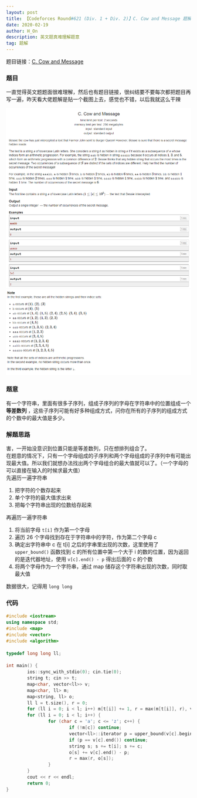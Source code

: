 ```yaml
---
layout: post
title: 【Codeforces Round#621 (Div. 1 + Div. 2)】C. Cow and Message 题解
date: 2020-02-19
author: H_On
description: 英文题真难理解题意
tag: 题解
---
```


题目链接：[C. Cow and Message](https://codeforces.com/contest/1307/problem/C)

### 题目
一直觉得英文题题面很难理解，然后也有题目链接，很纠结要不要每次都把题目再写一遍，昨天看大佬题解是贴一个截图上去，感觉也不错，以后我就这么干辣

![C 题题面 1](/images/20200219/C1.png)
![C 题题面 2](/images/20200219/C2.png)

### 题意
有一个字符串，里面有很多子序列，组成子序列的字母在字符串中的位置组成一个 **等差数列** ，这些子序列可能有好多种组成方式，问你在所有的子序列的组成方式的个数中的最大值是多少。

### 解题思路
害，一开始没意识到位置只能是等差数列，只在想排列组合了。<br>
在题意的情况下，只有一个字母组成的子序列和两个字母组成的子序列中有可能出现最大值。所以我们就想办法找出两个字母组合的最大值就可以了。（一个字母的可以直接在输入的时候求最大值）<br>
先遍历一遍字符串
1. 把字符的个数存起来
2. 单个字符的最大值求出来
3. 把每个字符串出现的位数给存起来

再遍历一遍字符串
1. 将当前字母 `t[i]` 作为第一个字母
2. 遍历 26 个字母找到存在于字符串中的字符，作为第二个字母 c
3. 确定出字符串中 c 在 t[i] 之后的字串里出现的次数，这里使用了 `upper_bound()` 函数找到 c 的所有位置中第一个大于 i 的数的位置，因为返回的是迭代器地址，使用 `v[c].end() - p` 得出后面的 c 的个数
4. 将两个字母作为一个字符串，通过 map 储存这个字符串出现的次数，同时取最大值

数据很大，记得用 `long long`

### 代码
```cpp
#include <iostream>
using namespace std;
#include <map>
#include <vector>
#include <algorithm>

typedef long long ll;

int main() {
        ios::sync_with_stdio(0); cin.tie(0);
        string t; cin >> t;
        map<char, vector<ll>> v;
        map<char, ll> m;
        map<string, ll> o;
        ll l = t.size(), r = 0;
        for (ll i = 0; i < l; i++) m[t[i]] += 1, r = max(m[t[i]], r), v[t[i]].push_back(i);
        for (ll i = 0; i < l; i++) {
                for (char c = 'a'; c <= 'z'; c++) {
                        if (!m[c]) continue;
                        vector<ll>::iterator p = upper_bound(v[c].begin(), v[c].end(), i);
                        if (p == v[c].end()) continue;
                        string s; s += t[i]; s += c;
                        o[s] += v[c].end() - p;
                        r = max(r, o[s]);
                }
        }
        cout << r << endl;
        return 0;
}
```
